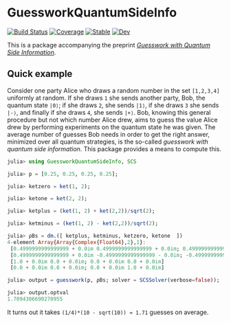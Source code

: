 # GuessworkQuantumSideInfo

[![Build Status](https://github.com/ericphanson/GuessworkQuantumSideInfo.jl/workflows/CI/badge.svg)](https://github.com/ericphanson/GuessworkQuantumSideInfo.jl/actions)
[![Coverage](https://codecov.io/gh/ericphanson/GuessworkQuantumSideInfo.jl/branch/master/graph/badge.svg)](https://codecov.io/gh/ericphanson/GuessworkQuantumSideInfo.jl)
[![Stable](https://img.shields.io/badge/docs-stable-blue.svg)](https://ericphanson.github.io/GuessworkQuantumSideInfo.jl/stable)
[![Dev](https://img.shields.io/badge/docs-dev-blue.svg)](https://ericphanson.github.io/GuessworkQuantumSideInfo.jl/dev)

This is a package accompanying the preprint [*Guesswork with Quantum Side Information*](http://arxiv.org/abs/2001.03598).

## Quick example

Consider one party Alice who draws a random number in the set `[1,2,3,4]`
uniformly at random. If she draws `1` she sends another party, Bob, the quantum
state `|0⟩`; if she draws `2`, she sends `|1⟩`, if she draws `3` she sends
`|-⟩`, and finally if she draws `4`, she sends `|+⟩`. Bob, knowing this general
procedure but not which number Alice drew, aims to guess the value Alice drew by
performing experiments on the quantum state he was given. The average number of
guesses Bob needs in order to get the right answer, minimized over all quantum
strategies, is the so-called *guesswork with quantum side information*. This
package provides a means to compute this.

```julia
julia> using GuessworkQuantumSideInfo, SCS

julia> p = [0.25, 0.25, 0.25, 0.25];

julia> ketzero = ket(1, 2);

julia> ketone = ket(2, 2);

julia> ketplus = (ket(1, 2) + ket(2,2))/sqrt(2);

julia> ketminus = (ket(1, 2) - ket(2,2))/sqrt(2);

julia> ρBs = dm.([ ketplus, ketminus, ketzero, ketone  ])
4-element Array{Array{Complex{Float64},2},1}:
 [0.4999999999999999 + 0.0im 0.4999999999999999 + 0.0im; 0.4999999999999999 + 0.0im 0.4999999999999999 + 0.0im]  
 [0.4999999999999999 + 0.0im -0.4999999999999999 - 0.0im; -0.4999999999999999 + 0.0im 0.4999999999999999 + 0.0im]
 [1.0 + 0.0im 0.0 + 0.0im; 0.0 + 0.0im 0.0 + 0.0im]                                                              
 [0.0 + 0.0im 0.0 + 0.0im; 0.0 + 0.0im 1.0 + 0.0im]                                                              

julia> output = guesswork(p, ρBs; solver = SCSSolver(verbose=false));

julia> output.optval
1.7094306690270955
```

It turns out it takes `(1/4)*(10 - sqrt(10)) ≈ 1.71` guesses on average.
